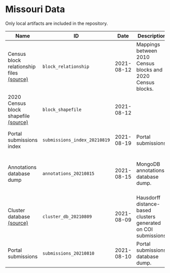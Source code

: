 # Missouri Data

Only local artifacts are included in the repository.

| Name | ID | Date | Description | Author(s) | References | Type | Local? | Path |
|------|----|------|-------------|-----------|------------|------|--------|------|
| Census block relationship files [(source)](https://www2.census.gov/geo/docs/maps-data/data/rel2020/t10t20/TAB2010_TAB2020_ST29.zip) | `block_relationship` | 2021-08-12 | Mappings between 2010 Census blocks and 2020 Census blocks. | United States Census Bureau | [U.S. Census relationship files](https://www.census.gov/geographies/reference-files/time-series/geo/relationship-files.html) | `table` | ❌ | `tab2010_tab2020_st29_mo.txt` |
| 2020 Census block shapefile [(source)](https://www2.census.gov/geo/tiger/TIGER2020/TABBLOCK20/tl_2020_29_tabblock20.zip) | `block_shapefile` | 2021-08-12 |  | United States Census Bureau | [U.S. Census TIGER/Line shapefiles](https://www.census.gov/geographies/mapping-files/time-series/geo/tiger-line-file.html) | `shapefile_zip` | ❌ | `tl_2020_29_tabblock20` |
| Portal submissions index | `submissions_index_20210819` | 2021-08-19 | Portal submissions | Parker Rule | [Missouri Public Comment Portal](https://portal.missouri-mapping.org/) | `json` | ✅ | `mo_submissions_index_20210819.json` |
| Annotations database dump | `annotations_20210815` | 2021-08-15 | MongoDB annotations database dump. | MGGG annotators, Maxwell Fan, Parker Rule |  | `json` | ✅ | `MO_dump_20210815.jsonl` |
| Cluster database [(source)](https://drive.google.com/uc?id=1xwqeUh0HzvQ1sTbSvIuFZH4edimG7uxO) | `cluster_db_20210809` | 2021-08-09 | Hausdorff distance-based clusters generated on COI submissions. | Parker Edwards, Ari Stern |  | `pickle` | ❌ | `mo_cluster_db_20210809.pkl` |
| Portal submissions | `submissions_20210810` | 2021-08-10 | Portal submissions database dump. | Robbie Veglahn |  | `table` | ✅ | `MOCumulativeAug10.csv` |
